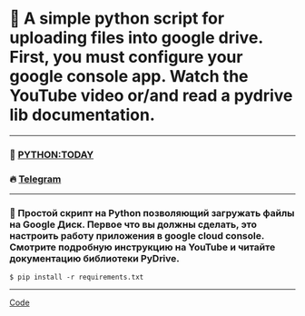 # 💾 A simple python script for uploading files into google drive. First, you must configure your google console app. Watch the YouTube video or/and read a pydrive lib documentation.
---

### 🎥 [PYTHON:TODAY](https://youtu.be/QxVl8m54vnk)
### 🔥 [Telegram](https://t.me/python2day)
---
### 💾 Простой скрипт на Python позволяющий загружать файлы на Google Диск. Первое что вы должны сделать, это настроить работу приложения в google cloud console. Смотрите подробную инструкцию на YouTube и читайте документацию библиотеки PyDrive.

```
$ pip install -r requirements.txt
```
---

[Code](https://github.com/pythontoday/download_files_python)
